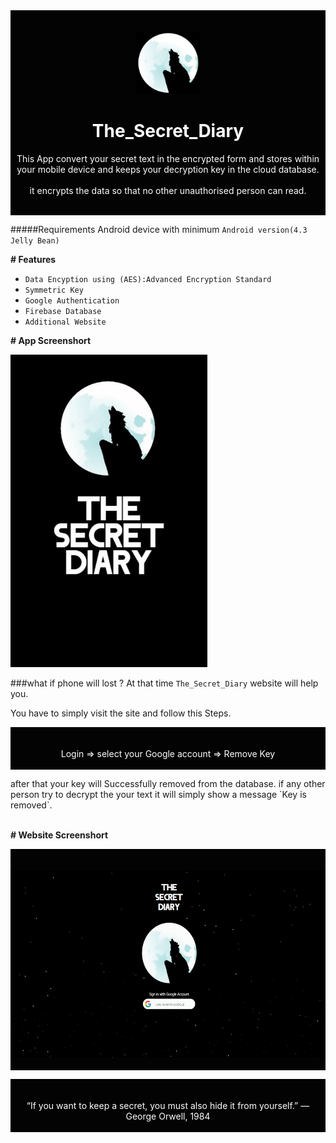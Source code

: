 <div style="background-color:rgba(0, 0, 0, 0.99);text-align:center; vertical-align: middle;   padding-top: 20px;">
<p align="center">
    <img src="Images/wolf1.jpg" alt=" logo" wiinstadth="100" height="100">
  </a>
</p>

<h1 style="color: white" >
The_Secret_Diary
</h1>
<p align="center" style="color: white">
This App convert your secret text in the  encrypted form and stores within your mobile device and keeps your decryption key in the cloud database.
<br><br>
it encrypts the data so that no other unauthorised person can read.
</p>
<br>
</div>

#####Requirements
Android device with minimum `Android version(4.3 Jelly Bean)`

**# Features**
* `Data Encyption using (AES):Advanced Encryption Standard`
* `Symmetric Key`
* `Google Authentication`
* `Firebase Database`
* `Additional Website`

**# App Screenshort** 

 <img src="Images/appgif.gif" alt=" logo" wiinstadth="500" height="500">


###what if phone will lost ?
 At that time `The_Secret_Diary` website will help you.
 
You have to simply visit the site and follow this Steps.
<div style="background-color:rgba(0, 0, 0, 0.99);text-align:center; vertical-align: middle;   padding-top: 20px;">

<p align="center" style="color: white">
Login => select your Google account => Remove Key
<br><br>
</p>
</div>
after that your key will Successfully removed from the database.
if any other person try to decrypt the your text it will simply show a message `Key is removed`.
<br><br>

**# Website Screenshort**
<div style="background-color:rgba(0, 0, 0, 0.99);text-align:center; vertical-align: middle;   padding-top: 20px;">

<p align="center" style="color: white">

 <img src="Images/web3.gif" alt=" logo" wiinstadth="500" height="300">
<br><br>
</p>
</div>

<center>
<div style="background-color:rgba(0, 0, 0, 0.99);text-align:center; vertical-align: middle;   padding-top: 20px;">

<p align="center" style="color: white">
“If you want to keep a secret, you must also hide it from yourself.”
― George Orwell, 1984
<br><br>
</p>
</div>

</center>
